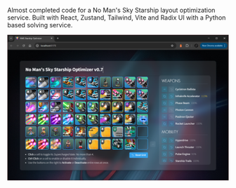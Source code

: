 Almost completed code for a No Man's Sky Starship layout optimization service. Built with React, Zustand, Tailwind, Vite and Radix UI with a Python based solving service.

![Screenshot](https://github.com/jbelew/NMS_LayoutOptimizer/blob/master/screenshot.png?raw=true)
